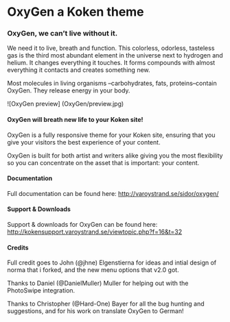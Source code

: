 # OxyGen a Koken theme
### OxyGen, we can’t live without it.

We need it to live, breath and function. This colorless, odorless, tasteless gas is the third most abundant element in the universe next to hydrogen and helium. It changes everything it touches. It forms compounds with almost everything it contacts and creates something new.

Most molecules in living organisms –carbohydrates, fats, proteins–contain OxyGen. They release energy in your body.

![OxyGen preview] (OxyGen/preview.jpg)
#### OxyGen will breath new life to your Koken site!

OxyGen is a fully responsive theme for your Koken site, ensuring that you give your visitors the best experience of your content.

OxyGen is built for both artist and writers alike giving you the most flexibility so you can concentrate on the asset that is important: your content.

#### Documentation
Full documentation can be found here: http://varoystrand.se/sidor/oxygen/

#### Support & Downloads
Support & downloads for OxyGen can be found here: http://kokensupport.varoystrand.se/viewtopic.php?f=16&t=32

#### Credits
Full credit goes to John (@jhne) Elgenstierna for ideas and intial design of norma that i forked, and the new menu options that v2.0 got.

Thanks to Daniel (@DanielMuller) Muller for helping out with the PhotoSwipe integration.

Thanks to Christopher (@Hard-One) Bayer for all the bug hunting and suggestions, and for his work on translate OxyGen to German!
